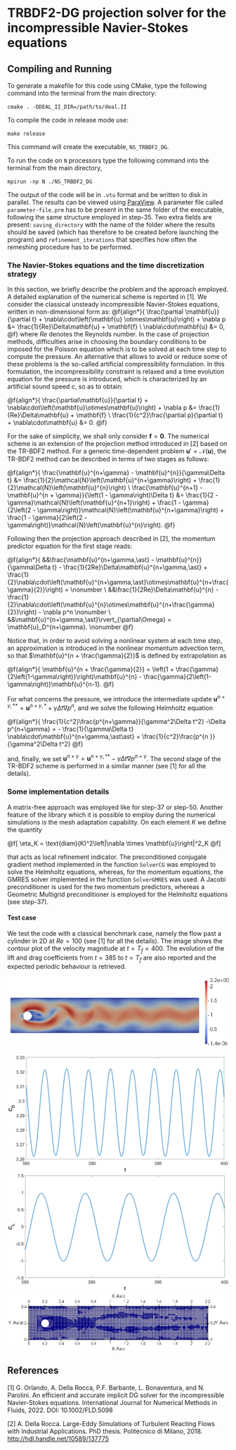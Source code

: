 # TRBDF2-DG projection solver for the incompressible Navier-Stokes equations

## Compiling and Running
To generate a makefile for this code using CMake, type the following command into the terminal from the main directory:

	cmake . -DDEAL_II_DIR=/path/to/deal.II

To compile the code in release mode use:

	make release

This command will create the executable, <code>NS_TRBDF2_DG</code>.

To run the code on <code>N</code> processors type the following command into the terminal from the main directory,

	mpirun -np N ./NS_TRBDF2_DG

The output of the code will be in <code>.vtu</code> format and be written to disk in parallel. The results can be viewed using <a href="http://www.paraview.org/">ParaView</a>. A parameter file called <code>parameter-file.prm</code> has to be present in
the same folder of the executable, following the same structure employed in step-35. Two extra fields are present: <code>saving_directory</code> with the name of the folder where the results should be saved (which has therefore to be created before launching the program) and <code>refinement_iterations</code> that specifies how often the remeshing procedure has to be performed.


### The Navier-Stokes equations and the time discretization strategy ###

In this section, we briefly describe the problem and the approach employed. A detailed explanation of the numerical scheme is reported in [1]. We consider the classical unsteady incompressible Navier-Stokes equations, written in non-dimensional form as:
@f{align*}{
\frac{\partial \mathbf{u}}{\partial t} + \nabla\cdot\left(\mathbf{u} \otimes\mathbf{u}\right) + \nabla p &= \frac{1}{Re}\Delta\mathbf{u} + \mathbf{f} \\
\nabla\cdot\mathbf{u} &= 0,
@f}
where $Re$ denotes the Reynolds number. In the case of projection methods, difficulties arise in choosing the boundary conditions to be imposed for the Poisson equation which is to be solved at each time step to compute the pressure. An alternative that allows to avoid or reduce some of these problems is the so-called artificial compressibility formulation. In this formulation, the incompressibility constraint is relaxed and a time evolution equation for the pressure is introduced, which is characterized by an artificial sound speed $c$, so as to obtain:

@f{align*}{
\frac{\partial\mathbf{u}}{\partial t} + \nabla\cdot\left(\mathbf{u}\otimes\mathbf{u}\right) + \nabla p &= \frac{1}{Re}\Delta\mathbf{u} + \mathbf{f} \\
\frac{1}{c^2}\frac{\partial p}{\partial t} + \nabla\cdot\mathbf{u} &= 0.
@f}

For the sake of simplicity, we shall only consider $\mathbf{f} =
\mathbf{0}$. The numerical scheme is an extension of the projection
method introduced in [2] based on the TR-BDF2 method. For a generic
time-dependent problem $\mathbf{u}' = \mathcal{N}(\mathbf{u})$, the TR-BDF2 method can be described in terms of two stages as follows:

@f{align*}{
\frac{\mathbf{u}^{n+\gamma} - \mathbf{u}^{n}}{\gamma\Delta t} &= \frac{1}{2}\mathcal{N}\left(\mathbf{u}^{n+\gamma}\right) + \frac{1}{2}\mathcal{N}\left(\mathbf{u}^{n}\right) \\
\frac{\mathbf{u}^{n+1} - \mathbf{u}^{n + \gamma}}{\left(1 - \gamma\right)\Delta t} &= \frac{1}{2 - \gamma}\mathcal{N}\left(\mathbf{u}^{n+1}\right) + \frac{1 - \gamma}{2\left(2 - \gamma\right)}\mathcal{N}\left(\mathbf{u}^{n+\gamma}\right) + \frac{1 - \gamma}{2\left(2 - \gamma\right)}\mathcal{N}\left(\mathbf{u}^{n}\right).
@f}

Following then the projection approach described in [2], the momentum predictor equation for the first stage reads:

@f{align*}{
&&\frac{\mathbf{u}^{n+\gamma,\ast} - \mathbf{u}^{n}}{\gamma\Delta t} - \frac{1}{2Re}\Delta\mathbf{u}^{n+\gamma,\ast} + \frac{1}{2}\nabla\cdot\left(\mathbf{u}^{n+\gamma,\ast}\otimes\mathbf{u}^{n+\frac{\gamma}{2}}\right) = \nonumber \\
&&\frac{1}{2Re}\Delta\mathbf{u}^{n} - \frac{1}{2}\nabla\cdot\left(\mathbf{u}^{n}\otimes\mathbf{u}^{n+\frac{\gamma}{2}}\right) - \nabla p^n \nonumber \\
&&\mathbf{u}^{n+\gamma,\ast}\rvert_{\partial\Omega} = \mathbf{u}_D^{n+\gamma}. \nonumber
@f}

Notice that, in order to avoid solving a nonlinear system at each time step, an approximation is introduced in the nonlinear momentum advection term, so that $\mathbf{u}^{n + \frac{\gamma}{2}}$ is defined by extrapolation as

@f{align*}{
\mathbf{u}^{n + \frac{\gamma}{2}} = \left(1 + \frac{\gamma}{2\left(1-\gamma\right)}\right)\mathbf{u}^{n} - \frac{\gamma}{2\left(1-\gamma\right)}\mathbf{u}^{n-1}.
@f}

For what concerns the pressure, we introduce the intermediate update
$\mathbf{u}^{n+\gamma,\ast\ast} = \mathbf{u}^{n+\gamma,\ast} + \gamma\Delta t\nabla  p^{n}$, and we solve the following Helmholtz equation

@f{align*}{
\frac{1}{c^2}\frac{p^{n+\gamma}}{\gamma^2\Delta t^2} -\Delta p^{n+\gamma} = - \frac{1}{\gamma\Delta t} \nabla\cdot\mathbf{u}^{n+\gamma,\ast\ast}  + \frac{1}{c^2}\frac{p^{n }}{\gamma^2\Delta t^2}
@f}

and, finally, we set $\mathbf{u}^{n+\gamma} = \mathbf{u}^{n+\gamma,\ast\ast} - \gamma\Delta t\nabla  p^{n+\gamma}$.
The second stage of the TR-BDF2 scheme is performed in a similar manner (see [1] for all the details).

### Some implementation details ###

A matrix-free approach was employed like for step-37 or step-50. Another feature of the library which it is possible to employ during the numerical simulations is the mesh adaptation capability. On each element $K$ we define the quantity

@f[
\eta_K = \text{diam}(K)^2\left\|\nabla \times \mathbf{u}\right\|^2_K
@f]

that acts as local refinement indicator. The preconditioned conjugate gradient method implemented in the function <code>SolverCG</code> was employed to solve the Helmholtz equations, whereas, for the momentum equations, the GMRES solver
implemented in the function <code>SolverGMRES</code> was used.
A Jacobi preconditioner is used for the two momentum predictors, whereas a Geometric Multigrid preconditioner is employed for the Helmholtz equations (see step-37).

#### Test case ####

We test the code with a classical benchmark case, namely the flow past a cylinder in 2D at $Re = 100$ (see [1] for all the details). The image shows the contour plot of the velocity magnitude at $t = T_{f} = 400$. The evolution of the lift and drag coefficients from $t = 385$ to $t = T_{f}$ are also reported and the expected periodic behaviour is retrieved.

![contour](./doc/velocity_magnitude.png)

![drag](./doc/drag.png) ![lift](./doc/lift.png)
![adaptive grid](./doc/adaptive_mesh.png)

## References ##

[1] G. Orlando, A. Della Rocca, P.F. Barbante, L. Bonaventura, and
N. Parolini. An efficient and accurate implicit DG solver for the incompressible Navier-Stokes equations. International Journal for Numerical Methods in Fluids, 2022. DOI: 10.1002/FLD.5098

[2] A. Della Rocca. Large-Eddy Simulations of Turbulent Reacting Flows with Industrial Applications. PhD thesis. Politecnico di Milano, 2018. http://hdl.handle.net/10589/137775
